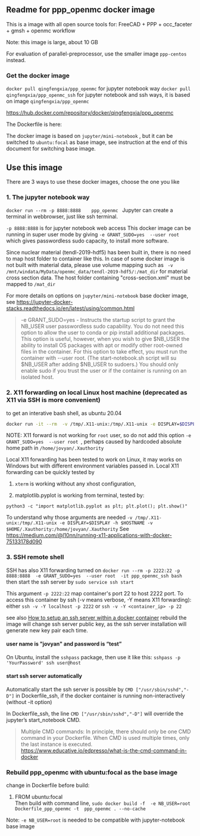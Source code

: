 ## Readme for ppp_openmc docker image

This is a image with all open source tools for: FreeCAD + PPP + occ_faceter + gmsh + openmc  workflow

Note: this image is large, about 10 GB

For evaluation of parallel-preprocessor, use the smaller image `ppp-centos` instead.

### Get the docker image

`docker pull qingfengxia/ppp_openmc`  for jupyter notebook way
`docker pull qingfengxia/ppp_openmc_ssh`  for jupyter notebook and ssh ways, it is based on image `qingfengxia/ppp_openmc`

https://hub.docker.com/repository/docker/qingfengxia/ppp_openmc

The Dockerfile is here: 

The docker image is based on `jupyter/mini-notebook` , but it can be switched to `ubuntu:focal` as base image, see instruction at the end of this document for switching base image.

## Use this image 

There are 3 ways to use these docker images, choose the one you like

### 1. The jupyter notebook way

`docker run --rm -p 8888:8888    ppp_openmc `
Jupyter can create a terminal in webbrowser, just like ssh terminal. 

`-p 8888:8888`  is for jupyter notebook web access
This docker image can be running in super user mode by giving `-e GRANT_SUDO=yes  --user root` which gives passwordless sudo capacity, to install more software.

Since nuclear material (tendl-2019-hdf5) has been built in, there is no need to map host folder to container like this. In case of some docker image is not built with material data, please use volume mapping such as ` -v /mnt/windata/MyData/openmc_data/tendl-2019-hdf5/:/mat_dir` for material cross section data. The host folder containing "cross-section.xml"  must be mapped to `/mat_dir`

For more details on options on `jupyter/mini-notebook` base docker image, see
https://jupyter-docker-stacks.readthedocs.io/en/latest/using/common.html

> -e GRANT_SUDO=yes - Instructs the startup script to grant the NB_USER user passwordless sudo capability. You do not need this option to allow the user to conda or pip install additional packages. This option is useful, however, when you wish to give $NB_USER the ability to install OS packages with apt or modify other root-owned files in the container. For this option to take effect, you must run the container with --user root. (The start-notebook.sh script will su $NB_USER after adding $NB_USER to sudoers.) You should only enable sudo if you trust the user or if the container is running on an isolated host.

### 2. X11 forwarding on local Linux host machine  (deprecated as X11 via SSH is more convenient)

to get an interative bash shell, as ubuntu 20.04

```sh
docker run -it --rm  -v /tmp/.X11-unix:/tmp/.X11-unix -e DISPLAY=$DISPLAY -h $HOSTNAME -v $HOME/.Xauthority:/home/jovyan/.Xauthority -v $PWD/:/workspace/  ppp_openmc  bash
```

NOTE:  X11 forward is not working for `root` user, so do not add this option `-e GRANT_SUDO=yes  --user root `, perhaps caused by hardcoded absolute home path in `/home/jovyan/.Xauthority` 

Local X11 forwarding has been tested to work on Linux, it may works on Windows but with different environment variables passed in.
Local X11 forwarding can be quickly tested by
1) `xterm` is working without any xhost configuration, 

2) matplotlib.pyplot is working from terminal, tested by:  

`python3 -c "import matplotlib.pyplot as plt; plt.plot(); plt.show()" `

To understand why those arguments are needed
`-v /tmp/.X11-unix:/tmp/.X11-unix -e DISPLAY=$DISPLAY -h $HOSTNAME -v $HOME/.Xauthority:/home/jovyan/.Xauthority`
See  https://medium.com/@l10nn/running-x11-applications-with-docker-75133178d090

### 3. SSH remote shell 
SSH has also X11 forwarding turned on
`docker run --rm -p 2222:22 -p 8888:8888  -e GRANT_SUDO=yes  --user root  -it ppp_openmc_ssh bash ` then start the ssh server by `sudo service ssh start `

This argument `-p 2222:22` map container's port 22 to host 2222 port. 
To access this container by ssh  (-v means verbose,  -Y means X11 forwarding): 
either `ssh -v -Y localhost -p 2222` or  `ssh -v -Y <container_ip> -p 22`  

see also [How to setup an ssh server within a docker container](https://phoenixnap.com/kb/how-to-ssh-into-docker-container)
rebuild the image will change ssh server public key, as the ssh server installation  will generate new key pair each time.

#### user name is "jovyan" and password is “test”

On Ubuntu, install the `sshpass` package, then use it like this:  `sshpass -p 'YourPassword' ssh user@host` 

#### start ssh server automatically

Automatically start the ssh server is possible by `CMD ["/usr/sbin/sshd","-D"]`  in Dockerfile_ssh, if the docker container is running non-interactively (without -it option) 

In Dockerfile_ssh, the line `CMD ["/usr/sbin/sshd","-D"]` will override the jupyter’s start_notebook CMD. 

> Multiple CMD commands:  In principle, there should only be one CMD command in your Dockerfile. When CMD is used multiple times, only the last instance is executed.
   https://www.educative.io/edpresso/what-is-the-cmd-command-in-docker


### Rebuild ppp_openmc with ubuntu:focal as the base image
change in Dockerfile before build:  
   1) FROM   ubuntu:focal        
Then build with command line, 
`sudo docker build -f  -e NB_USER=root Dockerfile_ppp_openmc -t  ppp_openmc . --no-cache`

Note: `-e NB_USER=root` is needed to be compatible with jupyter-notebook base image


